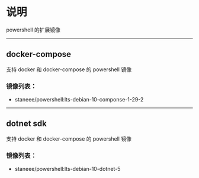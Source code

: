 # 说明
powershell 的扩展镜像

---

## docker-compose

支持 docker 和 docker-compose 的 powershell 镜像

### 镜像列表：
- staneee/powershell:lts-debian-10-componse-1-29-2

---

## dotnet sdk

支持 docker 和 docker-compose 的 powershell 镜像

### 镜像列表：
- staneee/powershell:lts-debian-10-dotnet-5


